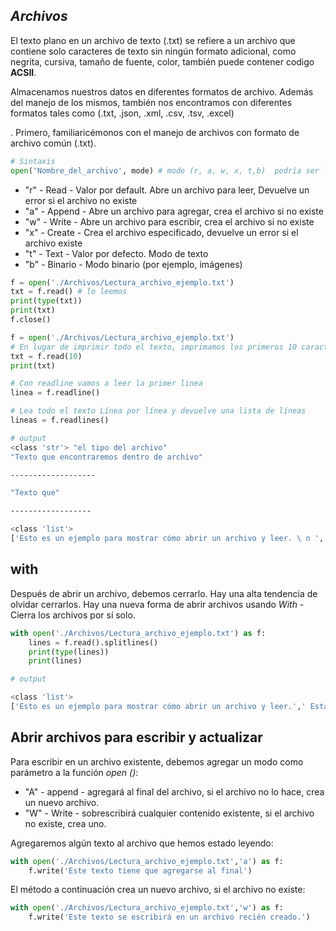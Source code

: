 
## *__Archivos__*

El texto plano en un archivo de texto (.txt) se refiere a un archivo que contiene solo caracteres de texto sin ningún formato adicional, como negrita, cursiva, tamaño de fuente, color, también puede contener codigo __ACSII__.  
  
Almacenamos nuestros datos en diferentes formatos de archivo. Además del manejo de los mismos, también nos encontramos con diferentes formatos tales como (.txt, .json, .xml, .csv, .tsv, .excel)

. Primero, familiaricémonos con el manejo de archivos con formato de archivo común (.txt).

```py
# Sintaxis
open('Nombre_del_archivo', mode) # mode (r, a, w, x, t,b)  podría ser lectura, escritura, o actualizar.
```

- "r" - Read - Valor por default. Abre un archivo para leer, Devuelve un error si el archivo no existe
- "a" - Append - Abre un archivo para agregar, crea el archivo si no existe
- "w" - Write - Abre un archivo para escribir, crea el archivo si no existe
- "x" - Create - Crea el archivo especificado, devuelve un error si el archivo existe
- "t" - Text - Valor por defecto. Modo de texto
- "b" - Binario - Modo binario (por ejemplo, imágenes)

```py
f = open('./Archivos/Lectura_archivo_ejemplo.txt')
txt = f.read() # lo leemos 
print(type(txt))
print(txt)
f.close()

f = open('./Archivos/Lectura_archivo_ejemplo.txt')
# En lugar de imprimir todo el texto, imprimamos los primeros 10 caracteres del archivo de texto.
txt = f.read(10) 
print(txt)

# Con readline vamos a leer la primer linea 
linea = f.readline()

# Lea todo el texto Línea por línea y devuelve una lista de líneas
lineas = f.readlines()
```

```sh
# output
<class 'str'> "el tipo del archivo"
"Texto que encontraremos dentro de archivo"

-------------------

"Texto que" 

------------------

<class 'list'>
['Esto es un ejemplo para mostrar cómo abrir un archivo y leer. \ n ',' Esta es la segunda línea del texto.']
```

## with

Después de abrir un archivo, debemos cerrarlo. Hay una alta tendencia de olvidar cerrarlos. Hay una nueva forma de abrir archivos usando *With* - Cierra los archivos por sí solo.

```py
with open('./Archivos/Lectura_archivo_ejemplo.txt') as f:
    lines = f.read().splitlines()
    print(type(lines))
    print(lines)
```

```sh
# output

<class 'list'>
['Esto es un ejemplo para mostrar cómo abrir un archivo y leer.',' Esta es la segunda línea del texto.']
```

## Abrir archivos para escribir y actualizar

Para escribir en un archivo existente, debemos agregar un modo como parámetro a la función _open ()_:

- "A" - append - agregará al final del archivo, si el archivo no lo hace, crea un nuevo archivo.
- "W" - Write - sobrescribirá cualquier contenido existente, si el archivo no existe, crea uno.

Agregaremos algún texto al archivo que hemos estado leyendo:

```py
with open('./Archivos/Lectura_archivo_ejemplo.txt','a') as f:
    f.write('Este texto tiene que agregarse al final')
```

El método a continuación crea un nuevo archivo, si el archivo no existe:

```py
with open('./Archivos/Lectura_archivo_ejemplo.txt','w') as f:
    f.write('Este texto se escribirá en un archivo recién creado.')
```

